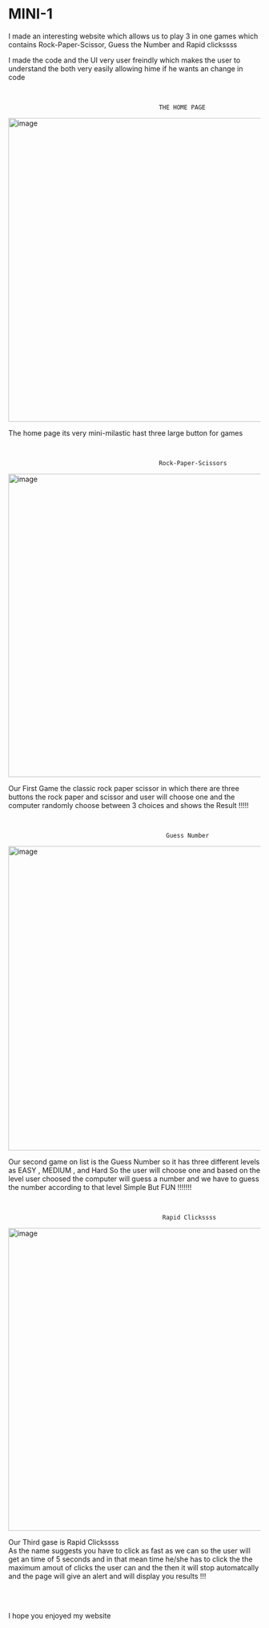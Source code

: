 # MINI-1
I made an interesting website which allows us to play 3 in one games which contains Rock-Paper-Scissor, Guess the Number and Rapid clickssss

I made the code and the UI very user freindly which makes the user to understand the both very easily allowing hime if he wants an change in code

<br>

                                              THE HOME PAGE
<img width="1366" height="607" alt="image" src="https://github.com/user-attachments/assets/7de1d87a-09a3-45bd-abfa-b50b69ee3115" />

The home page its very mini-milastic hast three large button for games

<br>

                                              Rock-Paper-Scissors
<img width="1366" height="606" alt="image" src="https://github.com/user-attachments/assets/84041408-f82a-4326-9754-fe7ce02a3ba8" />

Our First Game the classic rock paper scissor in which there are three buttons the rock paper and scissor and user will choose one and the computer randomly choose between 3 choices and shows the Result !!!!!

<br>

                                                Guess Number
<img width="1366" height="608" alt="image" src="https://github.com/user-attachments/assets/c695ae34-b47c-4858-84b3-ffd76a8ba6f3" />

Our second game on list is the Guess Number so it has three different levels as EASY , MEDIUM , and  Hard So the user will choose one and based on the level user choosed the computer will guess a number and we have to guess the number according to that level Simple But FUN !!!!!!!

<br>

                                               Rapid Clickssss
<img width="1366" height="605" alt="image" src="https://github.com/user-attachments/assets/4638a396-eaff-4e62-8068-fe8d59369d0c" />

Our Third gase is Rapid Clickssss <br>
As the name suggests you have to click as fast as we can so the user will get an time of 5 seconds and in that mean time he/she has to click the the maximum amout of clicks the user can and the then it will stop automatcally and the page will give an alert and will display you results !!!

<br>
<br>

I hope you enjoyed my website
